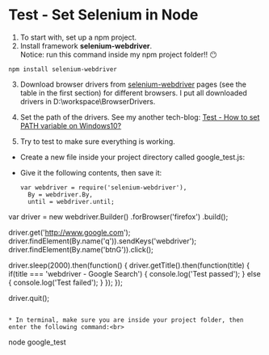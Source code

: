 # Test - Set Selenium in Node

1. To start with, set up a npm project.
2. Install framework **selenium-webdriver**. <br>Notice: run this command inside my npm project folder!! :no_mouth:
```
npm install selenium-webdriver
```

3. Download browser drivers from [selenium-webdriver](https://www.npmjs.com/package/selenium-webdriver) pages (see the table in the first section) for different browsers. I put all downloaded drivers in D:\workspace\BrowserDrivers.<br>

4. Set the path of the drivers. See my another tech-blog: [Test - How to set PATH variable on Windows10?](https://github.com/Yiqiuuuuuu/tech-blog/blob/master/Test%20-%20Set%20PATH%20variable.md)<br>

5. Try to test to make sure everything is working.
* Create a new file inside your project directory called google_test.js:
* Give it the following contents, then save it:<br>
  
  ```
  var webdriver = require('selenium-webdriver'),
    By = webdriver.By,
    until = webdriver.until;

var driver = new webdriver.Builder()
    .forBrowser('firefox')
    .build();

driver.get('http://www.google.com');
driver.findElement(By.name('q')).sendKeys('webdriver');
driver.findElement(By.name('btnG')).click();

driver.sleep(2000).then(function() {
  driver.getTitle().then(function(title) {
    if(title === 'webdriver - Google Search') {
      console.log('Test passed');
    } else {
      console.log('Test failed');
    }
  });
});

driver.quit();
```

* In terminal, make sure you are inside your project folder, then enter the following command:<br>

```
node google_test
```





















  
